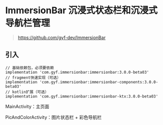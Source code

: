 # ImmersionBar 沉浸式状态栏和沉浸式导航栏管理
> https://github.com/gyf-dev/ImmersionBar

## 引入

```
// 基础依赖包，必须要依赖
implementation 'com.gyf.immersionbar:immersionbar:3.0.0-beta03'
// fragment快速实现（可选）
implementation 'com.gyf.immersionbar:immersionbar-components:3.0.0-beta03'
// kotlin扩展（可选）
implementation 'com.gyf.immersionbar:immersionbar-ktx:3.0.0-beta03'

```


MainActivity：主页面

PicAndColorActivity：图片状态栏 + 彩色导航栏

